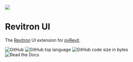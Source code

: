 ![](https://raw.githubusercontent.com/revitron/revitron-ui/master/svg/revitron-ui-readme.svg)

# Revitron UI

The [Revitron](https://github.com/revitron/revitron) UI extension for [pyRevit](https://github.com/eirannejad/pyRevit).

![GitHub](https://img.shields.io/github/license/revitron/revitron-ui?color=222222)
![GitHub top language](https://img.shields.io/github/languages/top/revitron/revitron-ui?color=222222)
![GitHub code size in bytes](https://img.shields.io/github/languages/code-size/revitron/revitron-ui?color=222222)
![Read the Docs](https://img.shields.io/readthedocs/revitron-ui?color=222222)
